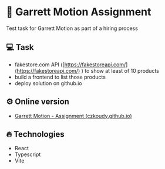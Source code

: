 # :robot: Garrett Motion Assignment

Test task for Garrett Motion as part of a hiring process

## :computer: Task

- fakestore.com API ([https://fakestoreapi.com/](https://fakestoreapi.com/) ) to show at least of 10 products
- build a frontend to list those products
- deploy solution on github.io

## :gear: Online version

- [Garrett Motion - Assignment (czkoudy.github.io)](https://czkoudy.github.io/gm-assignment/)

## :fire: Technologies 
- React
- Typescript
- Vite
